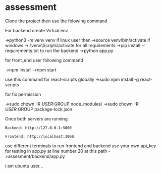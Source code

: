 # assessment
Clone the project then use the folowing command 

For backend
create Virtual env

->python3 -m venv venv
if linux user then 
->source venv/bin/activate
if windows
->.\venv\Scripts\activate
for all requirements 
->pip install -r requirements.txt
to run the backend 
->python app.py



for front_end user following command 

->npm install
->npm start

use this command for  react-scripts globally
->sudo npm install -g react-scripts


for fix permission 

->sudo chown -R $USER:$GROUP node_modules/
->sudo chown -R $USER:$GROUP package-lock.json



Once both servers are running:

    Backend: http://127.0.0.1:5000

    Frontend: http://localhost:3000

 use different terminals to run frontend and backend
 use your own api_key for testing  in app.py at line number 20 at this path ->assesment/backend/app.py


i am ubuntu user...
